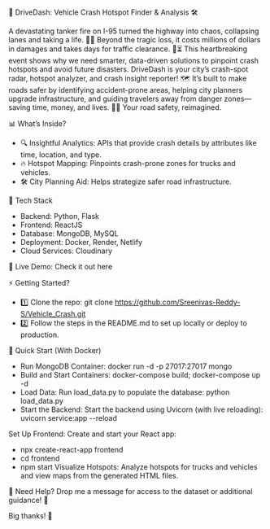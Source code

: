 🚗 DriveDash: Vehicle Crash Hotspot Finder & Analysis 🛠️

A devastating tanker fire on I-95 turned the highway into chaos, collapsing lanes and taking a life. 🚨🔥 Beyond the tragic loss, it costs millions of dollars in damages and takes days for traffic clearance. 💸⏳ This heartbreaking event shows why we need smarter, data-driven solutions to pinpoint crash hotspots and avoid future disasters. DriveDash is your city’s crash-spot radar, hotspot analyzer, and crash insight reporter! 🗺️ It’s built to make roads safer by identifying accident-prone areas, helping city planners upgrade infrastructure, and guiding travelers away from danger zones—saving time, money, and lives. 🚦💡 Your road safety, reimagined.

📊 What’s Inside?
- 🔍 Insightful Analytics: APIs that provide crash details by attributes like time, location, and type.
- 🔥 Hotspot Mapping: Pinpoints crash-prone zones for trucks and vehicles.
- 🛠️ City Planning Aid: Helps strategize safer road infrastructure.

🚀 Tech Stack
- Backend: Python, Flask
- Frontend: ReactJS
- Database: MongoDB, MySQL
- Deployment: Docker, Render, Netlify
- Cloud Services: Cloudinary

🔗 Live Demo: Check it out here

⚡ Getting Started?
- 1️⃣ Clone the repo: git clone https://github.com/Sreenivas-Reddy-S/Vehicle_Crash.git
- 2️⃣ Follow the steps in the README.md to set up locally or deploy to production.

🚀 Quick Start (With Docker)
- Run MongoDB Container: docker run -d -p 27017:27017 mongo
- Build and Start Containers: docker-compose build; docker-compose up -d
- Load Data: Run load_data.py to populate the database: python load_data.py
- Start the Backend: Start the backend using Uvicorn (with live reloading): uvicorn service:app --reload

Set Up Frontend: Create and start your React app:
- npx create-react-app frontend
- cd frontend
- npm start
Visualize Hotspots: Analyze hotspots for trucks and vehicles and view maps from the generated HTML files.

🤝 Need Help?
Drop me a message for access to the dataset or additional guidance! 🚀

Big thanks! 🙌
